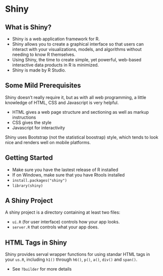 Shiny
================

## What is Shiny?

-   Shiny is a web application framework for R.
-   Shiny allows you to create a graphical interface so that users can
    interact with your visualizations, models, and algorithms without
    needing to know R themselves.
-   Using Shiny, the time to create simple, yet powerful, web-based
    interactive data products in R is minimized.
-   Shiny is made by R Studio.

## Some Mild Prerequisites

Shiny doesn’t really require it, but as with all web programming, a
little knowledge of HTML, CSS and Javascript is very helpful.

-   HTML gives a web page structure and sectioning as well as markup
    instructions
-   CSS gives the style
-   Javascript for interactivity

Shiny uses Bootstrap (not the statistical boostrap) style, which tends
to look nice and renders well on mobile platforms.

## Getting Started

-   Make sure you have the lastest release of R installed
-   If on Windows, make sure that you have Rtools installed
-   `install.packages("shiny")`
-   `library(shiny)`

## A Shiny Project

A shiny project is a directory containing at least two files:

-   `ui.R` (for user interface) controls how your app looks.
-   `server.R` that controls what your app does.

## HTML Tags in Shiny

Shiny provides serval wrapper functions for using standar HTML tags in
your `us.R`, including `h1()` through `h6()`, `p()`, `a()`, `div()` and
`span()`.

-   See `?builder` for more details
